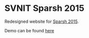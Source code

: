 SVNIT Sparsh 2015
=================

Redesigned website for [Sparsh 2015](http://www.svnit-sparsh.net).

Demo can be found [here](http://gargsms.me/sparsh-redesign/)
